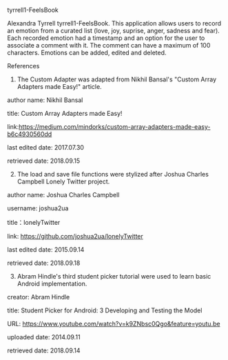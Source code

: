 tyrrell1-FeelsBook

Alexandra Tyrrell tyrrell1-FeelsBook. This application allows users to record an emotion from a curated list (love, joy, suprise, anger, sadness and fear). Each recorded emotion had a timestamp and an option for the user to associate a comment with it. The comment can have a maximum of 100 characters. Emotions can be added, edited and deleted. 


References
1. The Custom Adapter was adapted from Nikhil Bansal's "Custom Array Adapters made Easy!" article. 

author name: Nikhil Bansal

title: Custom Array Adapters made Easy!

link:https://medium.com/mindorks/custom-array-adapters-made-easy-b6c4930560dd

last edited date: 2017.07.30

retrieved date: 2018.09.15

2. The load and save file functions were stylized after Joshua Charles Campbell Lonely Twitter project.

author name: Joshua Charles Campbell

username: joshua2ua

title：lonelyTwitter

link: https://github.com/joshua2ua/lonelyTwitter

last edited date: 2015.09.14

retrieved date: 2018.09.18

3. Abram Hindle's third student picker tutorial were used to learn basic Android implementation. 

creator: Abram Hindle

title: Student Picker for Android: 3 Developing and Testing the Model

URL: https://www.youtube.com/watch?v=k9ZNbsc0Qgo&feature=youtu.be

uploaded date: 2014.09.11

retrieved date: 2018.09.14



